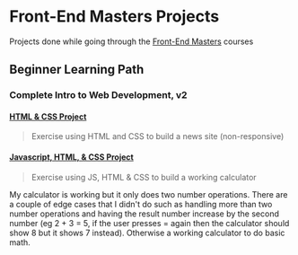 # Front-End Masters Projects
Projects done while going through the [Front-End Masters](https://frontendmasters.com) courses

## Beginner Learning Path

### Complete Intro to Web Development, v2

#### [HTML & CSS Project](https://btholt.github.io/intro-to-web-dev-v2/project-html-css)
> Exercise using HTML and CSS to build a news site (non-responsive)

#### [Javascript, HTML, & CSS Project](https://btholt.github.io/intro-to-web-dev-v2/js-project)
>Exercise using JS, HTML & CSS to build a working calculator

My calculator is working but it only does two number operations.  There are a couple of edge cases that I didn't do such as handling more than two number operations and having the result number increase by the second number (eg 2 + 3 = 5, if the user presses = again then the calculator should show 8 but it shows 7 instead).  Otherwise a working calculator to do basic math.
